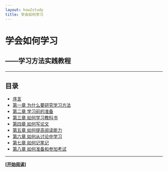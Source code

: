 ```yaml
---
layout: how2study
title: 学会如何学习
---
```


# 学会如何学习

## ——学习方法实践教程

<h4 id="top"></h4>

***

## 目录

*   [序言][ref00]
*   [第一章 为什么要研究学习方法][ref01]
*   [第二章 学习前的准备][ref02]
*   [第三章 如何学习教科书][ref03]
*   [第四章 如何写论文][ref04]
*   [第五章 如何提高阅读能力][ref05]
*   [第六章 如何从讨论中学习][ref06]
*   [第七章 如何记笔记][ref07]
*   [第八章 如何准备和参加考试][ref08]

***

**[[开始阅读][ref00]]**

[ref00]: how2study_0.html '序言'
[ref01]: how2study_1.html '第一章 为什么要研究学习方法'
[ref02]: how2study_2.html '第二章 学习前的准备'
[ref03]: how2study_3.html '第三章 如何学习教科书'
[ref04]: how2study_4.html '第四章 如何写论文'
[ref05]: how2study_5.html '第五章 如何提高阅读能力'
[ref06]: how2study_6.html '第六章 如何从讨论中学习'
[ref07]: how2study_7.html '第七章 如何记笔记'
[ref08]: how2study_8.html '第八章 如何准备和参加考试'
